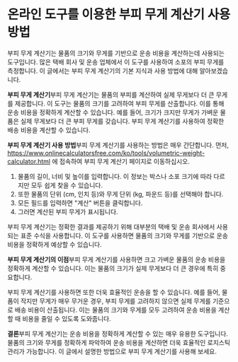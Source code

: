 온라인 도구를 이용한 부피 무게 계산기 사용 방법
===========================

부피 무게 계산기는 물품의 크기와 무게를 기반으로 운송 비용을 계산하는데 사용되는 도구입니다. 많은 택배 회사 및 운송 업체에서 이 도구를 사용하여 소포의 부피 무게를 측정합니다. 이 글에서는 부피 무게 계산기의 기본 지식과 사용 방법에 대해 알아보겠습니다.

**부피 무게 계산기**부피 무게 계산기는 물품의 부피를 계산하여 실제 무게보다 더 큰 무게를 제공합니다. 이 도구는 물품의 크기를 고려하여 부피 무게를 산출합니다. 이를 통해 운송 비용을 정확하게 계산할 수 있습니다. 예를 들어, 크기가 크지만 무게가 가벼운 물품은 실제 무게보다 더 큰 부피 무게를 갖습니다. 부피 무게 계산기를 사용하여 정확한 배송 비용을 계산할 수 있습니다.

**부피 무게 계산기 사용 방법**부피 무게 계산기를 사용하는 방법은 매우 간단합니다. 먼저, <https://www.onlinecalculatorsfree.com/ko/tools/volumetric-weight-calculator.html> 에 접속하여 부피 무게 계산기 페이지로 이동하십시오.

1. 물품의 길이, 너비 및 높이를 입력합니다. 이 정보는 박스나 소포 크기에 따라 다르지만 모두 쉽게 찾을 수 있습니다.
2. 또한 물품의 단위 (cm, 인치 등)와 무게 단위 (kg, 파운드 등)를 선택해야 합니다.
3. 모든 필드를 입력하면 "계산" 버튼을 클릭합니다.
4. 그러면 계산된 부피 무게가 표시됩니다.

부피 무게 계산기는 정확한 결과를 제공하기 위해 대부분의 택배 및 운송 회사에서 사용되는 표준 수식을 사용합니다. 이 도구를 사용하면 물품의 크기와 무게를 기반으로 운송 비용을 정확하게 예상할 수 있습니다.

**부피 무게 계산기의 이점**부피 무게 계산기를 사용하면 크고 가벼운 물품의 운송 비용을 정확하게 계산할 수 있습니다. 이는 물품의 크기가 실제 무게보다 더 큰 경우에 특히 중요합니다.

부피 무게 계산기를 사용하면 또한 더욱 효율적인 운송을 할 수 있습니다. 예를 들어, 물품이 작지만 무게가 매우 무거운 경우, 부피 무게를 고려하지 않으면 실제 무게를 기준으로 배송 비용이 산출됩니다. 이는 물품의 크기와 무게를 모두 고려하여 운송 비용을 계산할 때 비용을 줄일 수 있도록 도와줍니다.

**결론**부피 무게 계산기는 운송 비용을 정확하게 계산할 수 있는 매우 유용한 도구입니다. 물품의 크기와 무게를 정확하게 파악하여 운송 비용을 계산하면 더욱 효율적인 로지스틱 관리가 가능합니다. 이 글에서 설명한 방법으로 부피 무게 계산기를 사용해 보세요.
